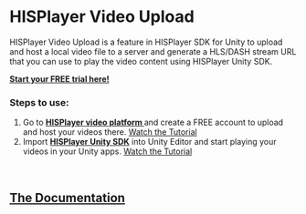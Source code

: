 # HISPlayer Video Upload

HISPlayer Video Upload is a feature in HISPlayer SDK for Unity to upload and host a local video file to a server and generate a HLS/DASH stream URL that you can use to play the video content using HISPlayer Unity SDK. 

<p>

**[Start your FREE trial here!](https://hisplayer.com/unity-asset-store-saas-registration/)**



### Steps to use:

1. Go to **[HISPlayer video platform ](https://dashboard.hisplayer.com/signup)** and create a FREE account to upload and host your videos there. [Watch the Tutorial](https://www.youtube.com/watch?v=awfN0zz-8zQ)
2. Import **[HISPlayer Unity SDK](https://hisplayer.com/unity-player-sdk/)** into Unity Editor and start playing your videos in your Unity apps. [Watch the Tutorial](https://www.youtube.com/watch?v=POzM5U31tzc)

<br>

## [The Documentation](https://hisplayer.github.io/UnityVideoUpload/#/)


<br>

